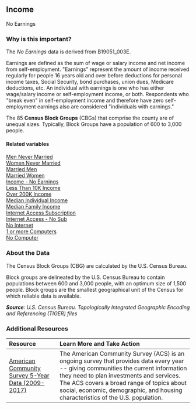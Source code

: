## Income
No Earnings

### Why is this important?
The *No Earnings* data is derived from B19051_003E. 

Earnings are defined as the sum of wage or salary income and net income from self-employment. "Earnings" represent the amount of income received regularly for people 16 years old and over before deductions for personal income taxes, Social Security, bond purchases, union dues, Medicare deductions, etc. An individual with earnings is one who has either wage/salary income or self-employment income, or both. Respondents who "break even" in self-employment income and therefore have zero self-employment earnings also are considered "individuals with earnings."

The 85 **Census Block Groups** (CBGs) that comprise the county are of unequal sizes. Typically, Block Groups have a population of 600 to 3,000 people.

#### Related variables
<a href="javascript:void(0)" onclick="model.metricId = 'm33'">Men Never Married</a>  
<a href="javascript:void(0)" onclick="model.metricId = 'm34'">Women Never Married</a>  
<a href="javascript:void(0)" onclick="model.metricId = 'm36'">Married Men</a>   
<a href="javascript:void(0)" onclick="model.metricId = 'm42'">Married Women</a>   
<a href="javascript:void(0)" onclick="model.metricId = 'm43'">Income - No Earnings</a>  
<a href="javascript:void(0)" onclick="model.metricId = 'm44'">Less Than 10K Income</a>  
<a href="javascript:void(0)" onclick="model.metricId = 'm45'">Over 200K Income</a>   
<a href="javascript:void(0)" onclick="model.metricId = 'm46'">Median Individual Income</a>   
<a href="javascript:void(0)" onclick="model.metricId = 'm48'">Median Family Income</a>   
<a href="javascript:void(0)" onclick="model.metricId = 'm49'">Internet Access Subscription</a>  
<a href="javascript:void(0)" onclick="model.metricId = 'm50'">Internet  Access - No Sub</a>  
<a href="javascript:void(0)" onclick="model.metricId = 'm64'">No Internet</a>   
<a href="javascript:void(0)" onclick="model.metricId = 'm65'">1 or more  Computers</a>   
<a href="javascript:void(0)" onclick="model.metricId = 'm35'">No Computer</a>   

### About the Data
The Census Block Groups (CBG) are calculated by the U.S. Census Bureau.

Block groups are delineated by the U.S. Census Bureau to contain populations between 600 and 3,000 people, with an optimum size of 1,500 people. Block groups are the smallest geographical unit of the Census for which reliable data is available.

_**Source**: U.S. Census Bureau. Topologically Integrated Geographic Encoding and Referencing (TIGER) files_

### Additional Resources
|Resource | Learn More and Take Action | 
|:--- | :--- |
|[American Community Survey 5-Year Data (2009-2017)](https://www.census.gov/data/developers/data-sets/acs-5year.html)| The American Community Survey (ACS) is an ongoing survey that provides data every year -- giving communities the current information they need to plan investments and services. The ACS covers a broad range of topics about social, economic, demographic, and housing characteristics of the U.S. population.
